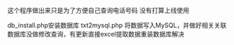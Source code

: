 这个程序做出来只是为了方便自己查询电话号码
没有打算上线使用

db_install.php安装数据库
txt2mysql.php 将数据写入MySQL，并做好相关关联
数据库没做修改查询，有更新直接excel提取数据重装数据库解决
